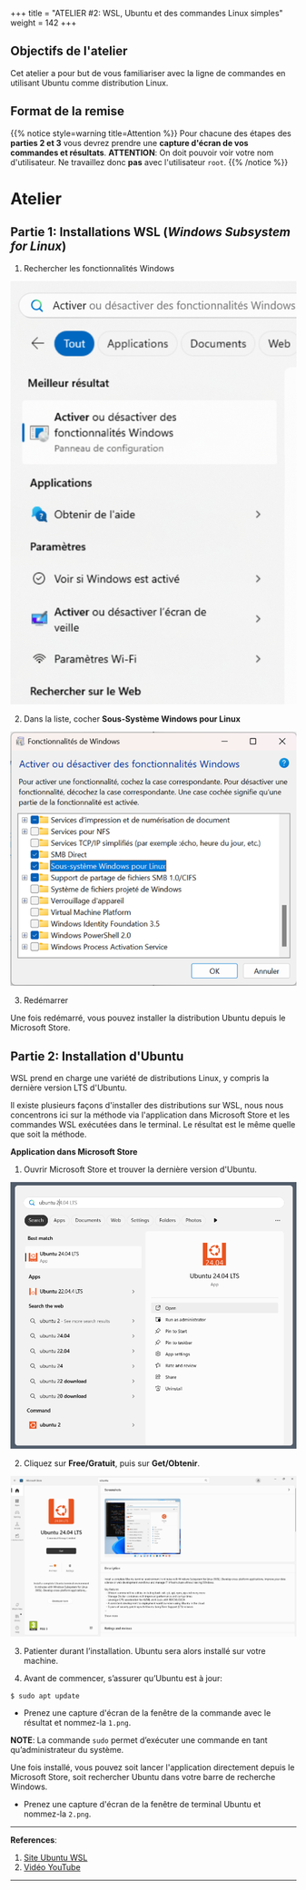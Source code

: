  
+++
title = "ATELIER #2: WSL, Ubuntu et des commandes Linux simples"
weight = 142
+++

## Objectifs de l'atelier

Cet atelier a pour but de vous familiariser avec la ligne de commandes en utilisant Ubuntu comme distribution Linux. 

## Format de la remise

{{% notice style=warning title=Attention %}}
Pour chacune des étapes des **parties 2 et 3** vous devrez prendre une **capture d'écran de vos commandes et résultats**. **ATTENTION**: On doit pouvoir voir votre nom d'utilisateur. Ne travaillez donc **pas** avec l'utilisateur `root`.
{{% /notice %}}

# Atelier

## Partie 1: Installations WSL (*Windows Subsystem for Linux*)

1. Rechercher les fonctionnalités Windows

![Recherche fonctionnalités](recherche-fonctionnalites.png?width=25vw)

2. Dans la liste, cocher **Sous-Système Windows pour Linux**

![Activer fonctionnalités](activer-fonctionnalite.png?width=25vw)

3. Redémarrer

Une fois redémarré, vous pouvez installer la distribution Ubuntu depuis le Microsoft Store.

## Partie 2: Installation d'Ubuntu

WSL prend en charge une variété de distributions Linux, y compris la dernière version LTS d'Ubuntu. 

Il existe plusieurs façons d'installer des distributions sur WSL, nous nous concentrons ici sur la méthode via l'application dans Microsoft Store et les commandes WSL exécutées dans le terminal. Le résultat est le même quelle que soit la méthode.

**Application dans Microsoft Store**

1. Ouvrir Microsoft Store et trouver la dernière version d'Ubuntu.

![Résultats de recherche pour Ubuntu 24.04 LTS dans la barre de recherche Windows.](search-ubuntu-windows.png?width=40vw)

2. Cliquez sur **Free/Gratuit**, puis sur **Get/Obtenir**.

![Page d'installation pour Ubuntu 24.04 LTS dans le Microsoft Store.](choose-distribution.png?width=40vw)

3. Patienter durant l’installation. Ubuntu sera alors installé sur votre machine. 

4. Avant de commencer, s’assurer qu’Ubuntu est à jour:
```plaintext
$ sudo apt update
```
- Prenez une capture d'écran de la fenêtre de la commande avec le résultat et nommez-la `1.png`.

**NOTE**: La commande `sudo` permet d’exécuter une commande en tant qu’administrateur du système.

Une fois installé, vous pouvez soit lancer l'application directement depuis le Microsoft Store, soit rechercher Ubuntu dans votre barre de recherche Windows.

- Prenez une capture d'écran de la fenêtre de terminal Ubuntu et nommez-la `2.png`.

---
**References**:  
1. [Site Ubuntu WSL](https://documentation.ubuntu.com/wsl/en/latest/guides/install-ubuntu-wsl2/)
2. [Vidéo YouTube](https://youtu.be/HrAsmXy1-78?si=VyvuNbkGmthsnLAI)
---

